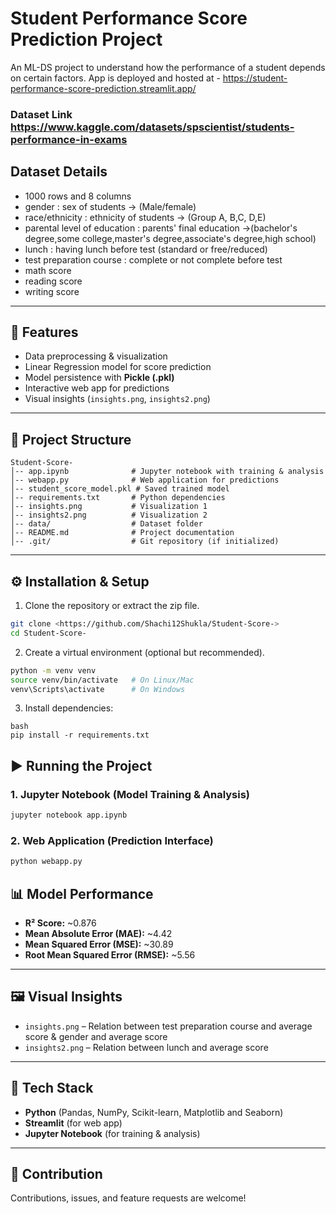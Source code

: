 # Student Performance Score Prediction Project
An ML-DS project to understand how the performance of a student depends on certain factors. 
App is deployed and hosted at - https://student-performance-score-prediction.streamlit.app/

### Dataset Link https://www.kaggle.com/datasets/spscientist/students-performance-in-exams

## Dataset Details 
- 1000 rows and 8 columns 
- gender : sex of students  -> (Male/female)
- race/ethnicity : ethnicity of students -> (Group A, B,C, D,E)
- parental level of education : parents' final education ->(bachelor's degree,some college,master's degree,associate's degree,high school)
- lunch : having lunch before test (standard or free/reduced) 
- test preparation course : complete or not complete before test
- math score
- reading score
- writing score

---

## 🚀 Features

* Data preprocessing & visualization
* Linear Regression model for score prediction
* Model persistence with **Pickle (.pkl)**
* Interactive web app for predictions
* Visual insights (`insights.png`, `insights2.png`)

---

## 📂 Project Structure

```
Student-Score-
│-- app.ipynb              # Jupyter notebook with training & analysis
│-- webapp.py              # Web application for predictions
│-- student_score_model.pkl # Saved trained model
│-- requirements.txt       # Python dependencies
│-- insights.png           # Visualization 1
│-- insights2.png          # Visualization 2
│-- data/                  # Dataset folder
│-- README.md              # Project documentation
│-- .git/                  # Git repository (if initialized)
```

---

## ⚙️ Installation & Setup

1. Clone the repository or extract the zip file.

```bash
git clone <https://github.com/Shachi12Shukla/Student-Score->
cd Student-Score-
```

2. Create a virtual environment (optional but recommended).

```bash
python -m venv venv
source venv/bin/activate   # On Linux/Mac
venv\Scripts\activate      # On Windows
```

3. Install dependencies:

```
bash
pip install -r requirements.txt
```

## ▶️ Running the Project

### 1. Jupyter Notebook (Model Training & Analysis)

```bash
jupyter notebook app.ipynb
```

### 2. Web Application (Prediction Interface)

```bash
python webapp.py
```

## 📊 Model Performance

* **R² Score:** \~0.876
* **Mean Absolute Error (MAE):** \~4.42
* **Mean Squared Error (MSE):** \~30.89
* **Root Mean Squared Error (RMSE):** \~5.56

---

## 🖼️ Visual Insights

* `insights.png` – Relation between test preparation course and average score & gender and average score
* `insights2.png` – Relation between lunch and average score

---

## 📌 Tech Stack

* **Python** (Pandas, NumPy, Scikit-learn, Matplotlib and Seaborn)
* **Streamlit** (for web app)
* **Jupyter Notebook** (for training & analysis)

---

## 🤝 Contribution

Contributions, issues, and feature requests are welcome!



